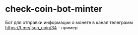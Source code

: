 # check-coin-bot-minter
Бот для отправки информации о монете в канал телеграмм 
https://t.me/json_coin/34 - пример
